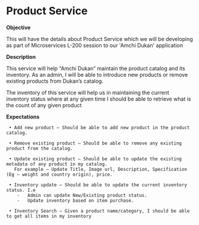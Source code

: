 # Product Service

**Objective**
<p>This will have the details about Product Service which we will be developing as part of Microservices L-200 session to our 'Amchi Dukan' application</p>

**Description**
<p>
This service will help “Amchi Dukan” maintain the product catalog and its inventory. As an admin, I will be able to introduce new products or remove existing products from Dukan’s catalog. 

The inventory of this service will help us in maintaining the current inventory status where at any given time I should be able to retrieve what is the count of any given product
</p>

**Expectations**
```
 • Add new product – Should be able to add new product in the product catalog.
  
 • Remove existing product – Should be able to remove any existing product from the catalog.
  
 • Update existing product – Should be able to update the existing metadata of any product in my catalog. 
   For example – Update Title, Image url, Description, Specification (Eg – weight and country origin), price.
    
 • Inventory update – Should be able to update the current inventory status. I.e
    -	Admin can update New/Existing product status.
    -	Update inventory based on item purchase. 

 • Inventory Search – Given a product name/category, I should be able to get all items in my inventory
```